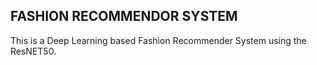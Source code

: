 ## FASHION RECOMMENDOR SYSTEM
This is a Deep Learning based Fashion Recommender System using the ResNET50.

